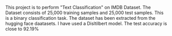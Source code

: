 This project is to perform "Text Classification" on IMDB Dataset.
The Dataset consists of 25,000 training samples and 25,000 test samples.
This is a binary classification task.
The dataset has been extracted from the hugging face daatasets.
I have used a Disltilbert model.
The test accuracy is close to 92.19%

